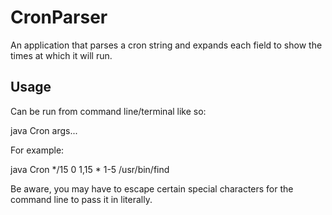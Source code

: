 # CronParser

An application that parses a cron string and expands each field to show the times at which it will run.

## Usage

Can be run from command line/terminal like so:

java Cron args...

For example:

java Cron */15 0 1,15 \* 1-5 /usr/bin/find

Be aware, you may have to escape certain special characters for the command line to pass it in literally.
